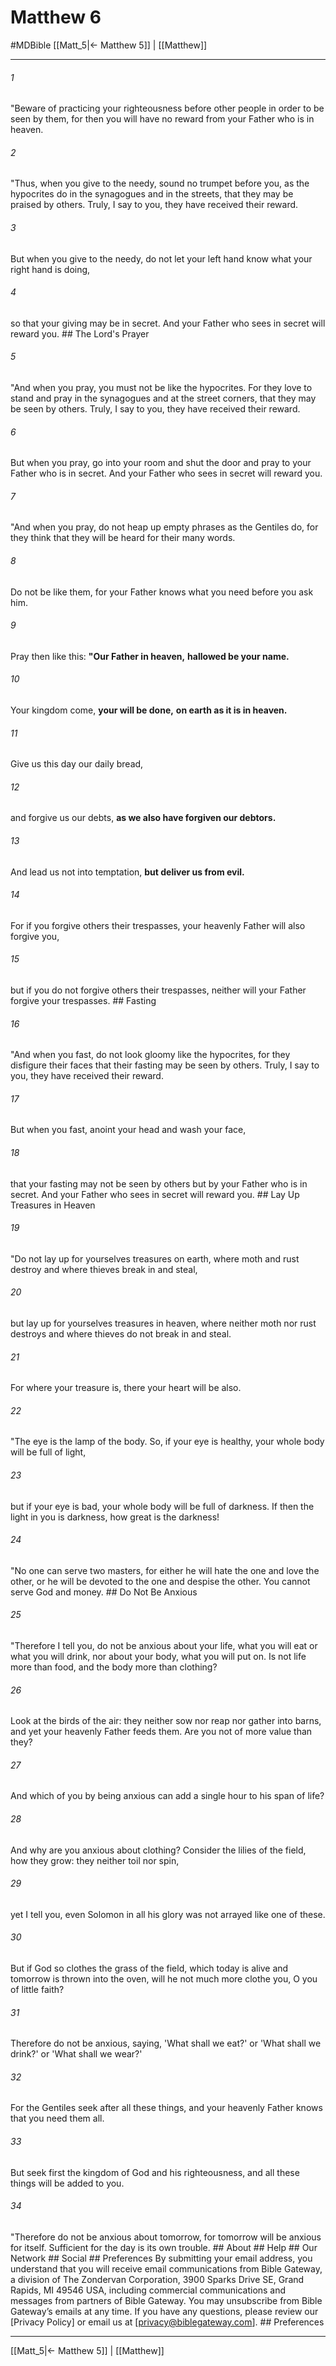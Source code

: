 # Matthew 6
#MDBible
[[Matt_5|← Matthew 5]] | [[Matthew]]

***






###### 1 


"Beware of practicing your righteousness before other people in order to be seen by them, for then you will have no reward from your Father who is in heaven. 





###### 2 


"Thus, when you give to the needy, sound no trumpet before you, as the hypocrites do in the synagogues and in the streets, that they may be praised by others. Truly, I say to you, they have received their reward. 





###### 3 


But when you give to the needy, do not let your left hand know what your right hand is doing, 





###### 4 


so that your giving may be in secret. And your Father who sees in secret will reward you. ## The Lord's Prayer 





###### 5 


"And when you pray, you must not be like the hypocrites. For they love to stand and pray in the synagogues and at the street corners, that they may be seen by others. Truly, I say to you, they have received their reward. 





###### 6 


But when you pray, go into your room and shut the door and pray to your Father who is in secret. And your Father who sees in secret will reward you. 





###### 7 


"And when you pray, do not heap up empty phrases as the Gentiles do, for they think that they will be heard for their many words. 





###### 8 


Do not be like them, for your Father knows what you need before you ask him. 





###### 9 


Pray then like this: **"Our Father in heaven,** **hallowed be your name.** 





###### 10 


Your kingdom come, **your will be done,** **on earth as it is in heaven.** 





###### 11 


Give us this day our daily bread, 





###### 12 


and forgive us our debts, **as we also have forgiven our debtors.** 





###### 13 


And lead us not into temptation, **but deliver us from evil.** 





###### 14 


For if you forgive others their trespasses, your heavenly Father will also forgive you, 





###### 15 


but if you do not forgive others their trespasses, neither will your Father forgive your trespasses. ## Fasting 





###### 16 


"And when you fast, do not look gloomy like the hypocrites, for they disfigure their faces that their fasting may be seen by others. Truly, I say to you, they have received their reward. 





###### 17 


But when you fast, anoint your head and wash your face, 





###### 18 


that your fasting may not be seen by others but by your Father who is in secret. And your Father who sees in secret will reward you. ## Lay Up Treasures in Heaven 





###### 19 


"Do not lay up for yourselves treasures on earth, where moth and rust destroy and where thieves break in and steal, 





###### 20 


but lay up for yourselves treasures in heaven, where neither moth nor rust destroys and where thieves do not break in and steal. 





###### 21 


For where your treasure is, there your heart will be also. 





###### 22 


"The eye is the lamp of the body. So, if your eye is healthy, your whole body will be full of light, 





###### 23 


but if your eye is bad, your whole body will be full of darkness. If then the light in you is darkness, how great is the darkness! 





###### 24 


"No one can serve two masters, for either he will hate the one and love the other, or he will be devoted to the one and despise the other. You cannot serve God and money. ## Do Not Be Anxious 





###### 25 


"Therefore I tell you, do not be anxious about your life, what you will eat or what you will drink, nor about your body, what you will put on. Is not life more than food, and the body more than clothing? 





###### 26 


Look at the birds of the air: they neither sow nor reap nor gather into barns, and yet your heavenly Father feeds them. Are you not of more value than they? 





###### 27 


And which of you by being anxious can add a single hour to his span of life? 





###### 28 


And why are you anxious about clothing? Consider the lilies of the field, how they grow: they neither toil nor spin, 





###### 29 


yet I tell you, even Solomon in all his glory was not arrayed like one of these. 





###### 30 


But if God so clothes the grass of the field, which today is alive and tomorrow is thrown into the oven, will he not much more clothe you, O you of little faith? 





###### 31 


Therefore do not be anxious, saying, 'What shall we eat?' or 'What shall we drink?' or 'What shall we wear?' 





###### 32 


For the Gentiles seek after all these things, and your heavenly Father knows that you need them all. 





###### 33 


But seek first the kingdom of God and his righteousness, and all these things will be added to you. 





###### 34 


"Therefore do not be anxious about tomorrow, for tomorrow will be anxious for itself. Sufficient for the day is its own trouble. ## About ## Help ## Our Network ## Social ## Preferences By submitting your email address, you understand that you will receive email communications from Bible Gateway, a division of The Zondervan Corporation, 3900 Sparks Drive SE, Grand Rapids, MI 49546 USA, including commercial communications and messages from partners of Bible Gateway. You may unsubscribe from Bible Gateway&rsquo;s emails at any time. If you have any questions, please review our [Privacy Policy] or email us at [privacy@biblegateway.com]. ## Preferences

***

[[Matt_5|← Matthew 5]] | [[Matthew]]
